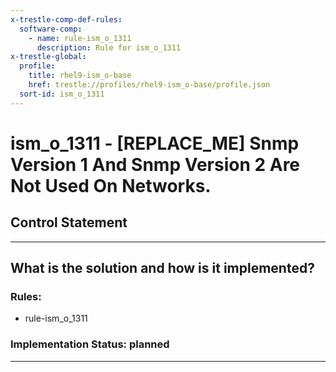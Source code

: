 ```yaml
---
x-trestle-comp-def-rules:
  software-comp:
    - name: rule-ism_o_1311
      description: Rule for ism_o_1311
x-trestle-global:
  profile:
    title: rhel9-ism_o-base
    href: trestle://profiles/rhel9-ism_o-base/profile.json
  sort-id: ism_o_1311
---
```


# ism_o_1311 - \[REPLACE_ME\] Snmp Version 1 And Snmp Version 2 Are Not Used On Networks.

## Control Statement

______________________________________________________________________

## What is the solution and how is it implemented?

<!-- For implementation status enter one of: implemented, partial, planned, alternative, not-applicable -->

<!-- Note that the list of rules under ### Rules: is read-only and changes will not be captured after assembly to JSON -->

<!-- Add control implementation description here for control: ism_o_1311 -->

### Rules:

  - rule-ism_o_1311

### Implementation Status: planned

______________________________________________________________________
